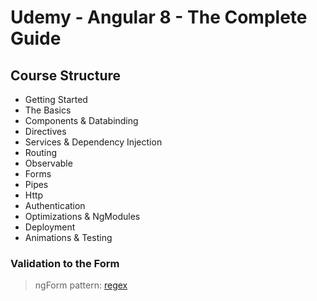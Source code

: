 <h1>Udemy - Angular 8 - The Complete Guide</h1>
<h2> Course Structure</h2>

- Getting Started
- The Basics
- Components & Databinding
- Directives
- Services & Dependency Injection
- Routing
- Observable
- Forms
- Pipes
- Http
- Authentication
- Optimizations & NgModules
- Deployment
- Animations & Testing

<h3>Validation to the Form</h3>

> ngForm
> pattern: [regex](https://regexr.com/) 


